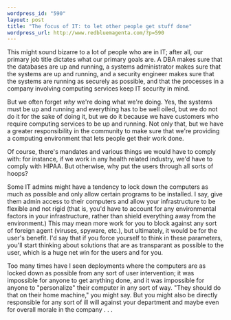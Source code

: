 ```yaml
--- 
wordpress_id: "590"
layout: post
title: "The focus of IT: to let other people get stuff done"
wordpress_url: http://www.redbluemagenta.com/?p=590
---
```

This might sound bizarre to a lot of people who are in IT; after all, our primary job title dictates what our primary goals are.  A DBA makes sure that the databases are up and running, a systems administrator makes sure that the systems are up and running, and a security engineer makes sure that the systems are running as securely as possible, and that the processes in a company involving computing services keep IT security in mind.

But we often forget <em>why</em> we're doing what we're doing.  Yes, the systems must be up and running and everything has to be well oiled, but we do not do it for the sake of doing it, but we do it because we have customers who require computing services to be up and running.  Not only that, but we have a greater responsibility in the community to make sure that we're providing a computing environment that lets people get their work done.

Of course, there's mandates and various things we would have to comply with: for instance, if we work in any health related industry, we'd have to comply with HIPAA.  But otherwise, why put the users through all sorts of hoops?

Some IT admins might have a tendency to lock down the computers as much as possible and only allow certain programs to be installed.  I say, give them admin access to their computers and allow your infrastructure to be flexible and not rigid (that is, you'd have to account for any environmental factors in your infrastructure, rather than shield everything away from the environment.)  This may mean more work for you to block against any sort of foreign agent (viruses, spyware, etc.), but ultimately, it would be for the user's benefit.  I'd say that if you force yourself to think in these parameters, you'll start thinking about solutions that are as transparant as possible to the user, which is a huge net win for the users and for you.

Too many times have I seen deployments where the computers are as locked down as possible from any sort of user intervention; it was impossible for anyone to get anything done, and it was impossible for anyone to "personalize" their computer in any sort of way.  "They should do that on their home machine," you might say.  But you might also be directly responsible for any sort of ill will against your department and maybe even for overall morale in the company . . .

